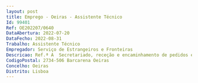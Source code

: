 ```yaml
--- 
layout: post
title: Emprego - Oeiras - Assistente Técnico
Id: 99401
Ref: OE202207/0640
DataAbertura: 2022-07-20
DataFecho: 2022-08-31
Trabalho: Assistente Técnico
Empregador: Serviço de Estrangeiros e Fronteiras
Descricao: Ref.ª A  Secretariado, receção e encaminhamento de pedidos entre unidades orgânicas, gestão de documentos, guias de entrega, registo, envio e controlo de stocks e arquivo. (1 posto de trabalho)Ref.ª B  Atendimento PEP Especial  agendamento dos cidadãos, recolha de dados biométricos, arquivo digital dos processos, inutilização física e digital dos passaportes especiais caducados. Estatísticas atividade PEP Especial   Contatos (telefone ou email com serviços congéneres nacionais, europeus e internacional). (2 postos de trabalho)Ref.ª C  Análise e Instrução do procedimento relativo à concessão  e deferimento passaporte eletrónico português   tratamento de participações de extravio e IS relativas ao cancelamento de documentos. (1 posto de trabalho)
CodigoPostal: 2734-506 Barcarena Oeiras
Concelho: Oeiras
Distrito: Lisboa
--- 
```

